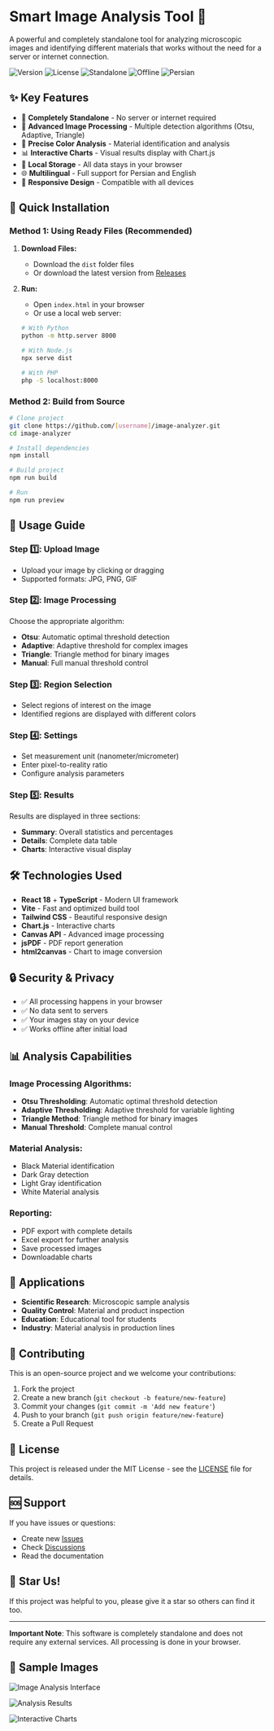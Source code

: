 # Smart Image Analysis Tool 🔬

A powerful and completely standalone tool for analyzing microscopic images and identifying different materials that works without the need for a server or internet connection.

![Version](https://img.shields.io/badge/version-1.0.0-blue)
![License](https://img.shields.io/badge/license-MIT-green)
![Standalone](https://img.shields.io/badge/standalone-✓-brightgreen)
![Offline](https://img.shields.io/badge/offline-ready-orange)
![Persian](https://img.shields.io/badge/persian-supported-red)

## ✨ Key Features

- 🚀 **Completely Standalone** - No server or internet required
- 🎯 **Advanced Image Processing** - Multiple detection algorithms (Otsu, Adaptive, Triangle)
- 🌈 **Precise Color Analysis** - Material identification and analysis
- 📊 **Interactive Charts** - Visual results display with Chart.js
- 💾 **Local Storage** - All data stays in your browser
- 🌐 **Multilingual** - Full support for Persian and English
- 📱 **Responsive Design** - Compatible with all devices

## 🚀 Quick Installation

### Method 1: Using Ready Files (Recommended)

1. **Download Files:**
   - Download the `dist` folder files
   - Or download the latest version from [Releases](../../releases)

2. **Run:**
   - Open `index.html` in your browser
   - Or use a local web server:
   ```bash
   # With Python
   python -m http.server 8000
   
   # With Node.js
   npx serve dist
   
   # With PHP
   php -S localhost:8000
   ```

### Method 2: Build from Source

```bash
# Clone project
git clone https://github.com/[username]/image-analyzer.git
cd image-analyzer

# Install dependencies
npm install

# Build project
npm run build

# Run
npm run preview
```

## 📖 Usage Guide

### Step 1️⃣: Upload Image
- Upload your image by clicking or dragging
- Supported formats: JPG, PNG, GIF

### Step 2️⃣: Image Processing
Choose the appropriate algorithm:
- **Otsu**: Automatic optimal threshold detection
- **Adaptive**: Adaptive threshold for complex images
- **Triangle**: Triangle method for binary images
- **Manual**: Full manual threshold control

### Step 3️⃣: Region Selection
- Select regions of interest on the image
- Identified regions are displayed with different colors

### Step 4️⃣: Settings
- Set measurement unit (nanometer/micrometer)
- Enter pixel-to-reality ratio
- Configure analysis parameters

### Step 5️⃣: Results
Results are displayed in three sections:
- **Summary**: Overall statistics and percentages
- **Details**: Complete data table
- **Charts**: Interactive visual display

## 🛠️ Technologies Used

- **React 18** + **TypeScript** - Modern UI framework
- **Vite** - Fast and optimized build tool
- **Tailwind CSS** - Beautiful responsive design
- **Chart.js** - Interactive charts
- **Canvas API** - Advanced image processing
- **jsPDF** - PDF report generation
- **html2canvas** - Chart to image conversion

## 🔒 Security & Privacy

- ✅ All processing happens in your browser
- ✅ No data sent to servers
- ✅ Your images stay on your device
- ✅ Works offline after initial load

## 📊 Analysis Capabilities

### Image Processing Algorithms:
- **Otsu Thresholding**: Automatic optimal threshold detection
- **Adaptive Thresholding**: Adaptive threshold for variable lighting
- **Triangle Method**: Triangle method for binary images
- **Manual Threshold**: Complete manual control

### Material Analysis:
- Black Material identification
- Dark Gray detection
- Light Gray identification
- White Material analysis

### Reporting:
- PDF export with complete details
- Excel export for further analysis
- Save processed images
- Downloadable charts

## 🎯 Applications

- **Scientific Research**: Microscopic sample analysis
- **Quality Control**: Material and product inspection
- **Education**: Educational tool for students
- **Industry**: Material analysis in production lines

## 🤝 Contributing

This is an open-source project and we welcome your contributions:

1. Fork the project
2. Create a new branch (`git checkout -b feature/new-feature`)
3. Commit your changes (`git commit -m 'Add new feature'`)
4. Push to your branch (`git push origin feature/new-feature`)
5. Create a Pull Request

## 📝 License

This project is released under the MIT License - see the [LICENSE](LICENSE) file for details.

## 🆘 Support

If you have issues or questions:

- Create new [Issues](../../issues)
- Check [Discussions](../../discussions)
- Read the documentation

## 🌟 Star Us!

If this project was helpful to you, please give it a star so others can find it too.

---

**Important Note**: This software is completely standalone and does not require any external services. All processing is done in your browser.

## 📸 Sample Images

![Image Analysis Interface](https://via.placeholder.com/800x400/4f46e5/ffffff?text=Image+Analysis+Interface)

![Analysis Results](https://via.placeholder.com/800x400/059669/ffffff?text=Analysis+Results)

![Interactive Charts](https://via.placeholder.com/800x400/dc2626/ffffff?text=Interactive+Charts)
